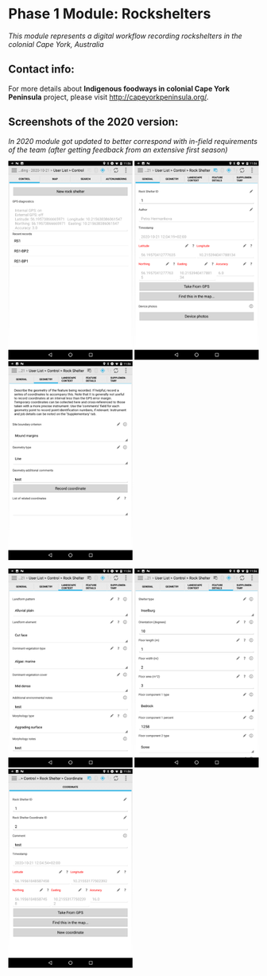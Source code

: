 # Phase 1 Module: Rockshelters

_This module represents a digital workflow recording rockshelters in the colonial Cape York, Australia_

## Contact info:
For more details about **Indigenous foodways in colonial Cape York Peninsula** project, please visit http://capeyorkpeninsula.org/.

## Screenshots of the 2020 version:

_In 2020 module got updated to better correspond with in-field requirements of the team (after getting feedback from an extensive first season)_
<p align="left">
<img src="screenshots/Screenshot_20201022-115608.png" width="250"/>
<img src="screenshots/Screenshot_20201022-115613.png" width="250"/>
<img src="screenshots/Screenshot_20201022-115617.png" width="250"/>
    </p>
<p align="left">
<img src="screenshots/Screenshot_20201022-115621.png" width="250"/>
<img src="screenshots/Screenshot_20201022-115626.png" width="250"/>
<img src="screenshots/Screenshot_20201022-115637.png" width="250"/>
    </p>
